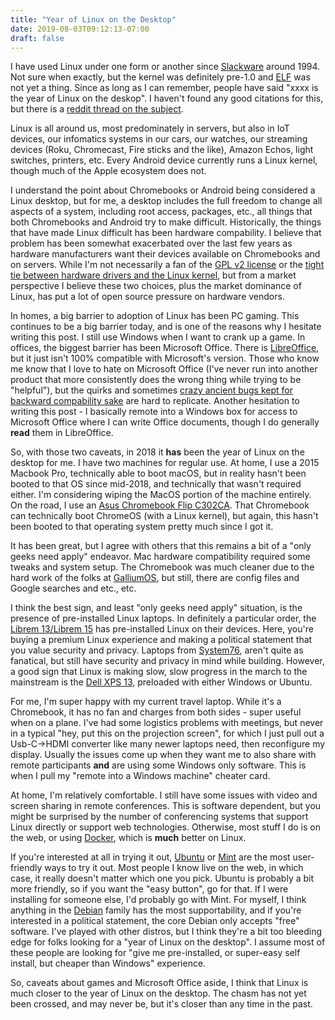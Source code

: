 ```yaml
---
title: "Year of Linux on the Desktop"
date: 2019-08-03T09:12:13-07:00
draft: false
---
```


I have used Linux under one form or another since [Slackware](https://en.wikipedia.org/wiki/Slackware)
around 1994. Not sure when exactly, but the kernel was definitely pre-1.0 and
[ELF](https://en.wikipedia.org/wiki/Executable_and_Linkable_Format) was not
yet a thing. Since as long as I can remember, people have said "xxxx is
the year of Linux on the deskop". I haven't found any good citations for this,
but there is a [reddit thread on the subject](https://www.reddit.com/r/linux/comments/3038d4/when_was_the_first_year_of_the_linux_desktop/).

Linux is all around us, most predominately in servers, but also in IoT devices,
our infomatics systems in our cars, our watches, our streaming devices
(Roku, Chromecast, Fire sticks and the like), Amazon Echos, light switches,
printers, etc. Every Android device currently runs a Linux kernel, though much
of the Apple ecosystem does not.

I understand the point about Chromebooks or Android being considered a Linux
desktop, but for me, a desktop includes the full freedom to change all aspects
of a system, including root access, packages, etc., all things that both
Chromebooks and Android try to make difficult. Historically, the things that
have made Linux difficult has been hardware compability. I believe that
problem has been somewhat exacerbated over the last few years as hardware
manufacturers want their devices available on Chromebooks and on servers. While
I'm not necessarily a fan of the [GPL v2 license](https://choosealicense.com/licenses/gpl-2.0/)
or the [tight tie between hardware drivers and the Linux kernel](https://en.wikipedia.org/wiki/Linux_kernel#Codebase),
but from a market perspective I believe these two choices, plus the market
dominance of Linux, has put a lot of open source pressure on hardware vendors.


In homes, a big barrier to adoption of Linux has been PC gaming. This
continues to be a big barrier today, and is one of the reasons why I hesitate
writing this post. I still use Windows when I want to crank up a game. In
offices, the biggest barrier has been Microsoft Office. There is
[LibreOffice](https://www.libreoffice.org/), but it just isn't 100% compatible
with Microsoft's version. Those who know me know that I love to hate on
Microsoft Office (I've never run into another product that more consistently
does the wrong thing while trying to be "helpful"), but the quirks and sometimes
[crazy ancient bugs kept for backward compability sake](https://www.joelonsoftware.com/2006/06/16/my-first-billg-review/)
are hard to replicate. Another hesitation to writing this post - I basically
remote into a Windows box for access to Microsoft Office where I can write
Office documents, though I do generally **read** them in LibreOffice.

So, with those two caveats, in 2018 it **has** been the year of Linux on
the desktop for me. I have two machines for regular use. At home, I use a 2015
Macbook Pro, technically able to boot macOS, but in reality hasn't been booted
to that OS since mid-2018, and technically that wasn't required either. I'm
considering wiping the MacOS portion of the machine entirely. On the road, I use an 
[Asus Chromebook Flip C302CA](https://www.asus.com/us/Laptops/ASUS-Chromebook-Flip-C302CA/).
That Chromebook can technically boot ChromeOS (with a Linux kernel), but again,
this hasn't been booted to that operating system pretty much since I got it.

It has been great, but I agree with others that this remains a bit of a
"only geeks need apply" endeavor. Mac hardware compatibility required some
tweaks and system setup. The Chromebook was much cleaner due to the hard
work of the folks at [GalliumOS](https://galliumos.org/), but still, there
are config files and Google searches and etc., etc.

I think the best sign, and least "only geeks need apply" situation, is the
presence of pre-installed Linux laptops. In definitely a particular order,
the [Librem 13/Librem 15](https://puri.sm/products/) has pre-installed
Linux on their devices. Here, you're buying a premium Linux experience and
making a political statement that you value security and privacy. Laptops
from [System76](https://system76.com/), aren't quite as fanatical, but
still have security and privacy in mind while building. However, a good sign
that Linux is making slow, slow progress in the march to the mainstream is the
[Dell XPS 13](https://www.dell.com/en-us/work/shop/cty/pdp/spd/xps-13-9370-laptop),
preloaded with either Windows or Ubuntu.

For me, I'm super happy with my current travel laptop. While it's a Chromebook,
it has no fan and charges from both sides - super useful when on a plane.
I've had some logistics problems with meetings, but never in a typical
"hey, put this on the projection screen", for which I just pull out a Usb-C->HDMI
converter like many newer laptops need, then reconfigure my display. Usually
the issues come up when they want me to also share with remote participants
**and** are using some Windows only software. This is when I pull my 
"remote into a Windows machine" cheater card.

At home, I'm relatively comfortable. I still have some issues with video and
screen sharing in remote conferences. This is software dependent, but you might
be surprised by the number of conferencing systems that support Linux directly
or support web technologies. Otherwise, most stuff I do is on the web, or using
[Docker](https://www.docker.com/), which is **much** better on Linux.

If you're interested at all in trying it out, [Ubuntu](http://www.ubuntu.com/)
or [Mint](https://linuxmint.com/) are the most user-friendly ways to try it
out. Most people I know live on the web, in which case, it really doesn't
matter which one you pick. Ubuntu is probably a bit more friendly, so if you
want the "easy button", go for that. If I were installing for someone else,
I'd probably go with Mint. For myself, I think anything in the
[Debian](https://www.debian.org/) family has the most supportability, and if
you're interested in a political statement, the core Debian only accepts
"free" software. I've played with other distros, but I think they're a bit
too bleeding edge for folks looking for a "year of Linux on the desktop". I
assume most of these people are looking for "give me pre-installed, or super-easy
self install, but cheaper than Windows" experience.

So, caveats about games and Microsoft Office aside, I think that Linux is
much closer to the year of Linux on the desktop. The chasm has not yet been
crossed, and may never be, but it's closer than any time in the past.
